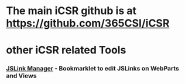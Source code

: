 # The main iCSR github is at https://github.com/365CSI/iCSR

# other iCSR related Tools 
### [JSLink Manager](https://csr.github.io/JSLinkManager.html) - Bookmarklet to edit JSLinks on WebParts and Views
